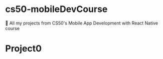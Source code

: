 # cs50-mobileDevCourse
:blue_book: All my projects from CS50's Mobile App Development with React Native course

# Project0
